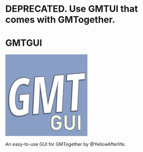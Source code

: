 # DEPRECATED. Use GMTUI that comes with GMTogether.


# GMTGUI
![GMTGUI Icon](https://raw.githubusercontent.com/nkrapivin/GMTGUI/master/GMTGUI-Icon.png)
 
 
 An easy-to-use GUI for GMTogether by @YellowAfterlife.
